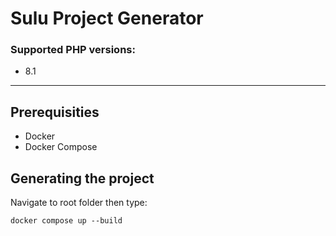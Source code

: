 # Sulu Project Generator

### Supported PHP versions:

- 8.1

---

## Prerequisities

- Docker
- Docker Compose

## Generating the project

Navigate to root folder then type:

```
docker compose up --build
```
